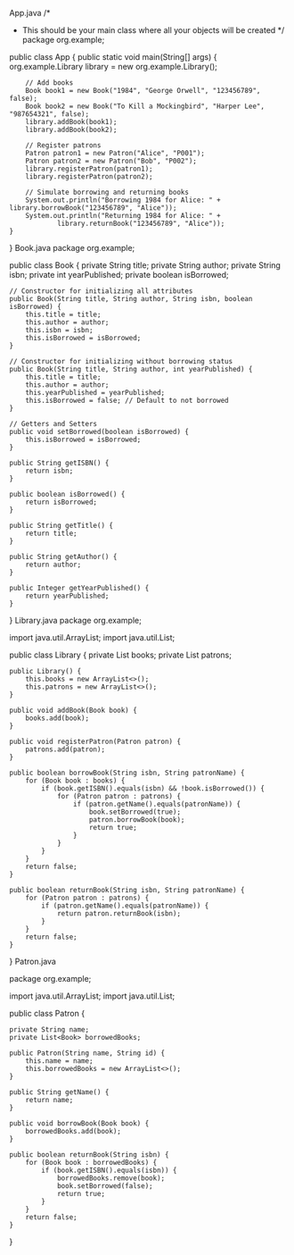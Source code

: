 App.java
/*
 * This should be your main class where all your objects will be created
 */
package org.example;

public class App {
    public static void main(String[] args) {
        org.example.Library library = new org.example.Library();

        // Add books
        Book book1 = new Book("1984", "George Orwell", "123456789", false);
        Book book2 = new Book("To Kill a Mockingbird", "Harper Lee", "987654321", false);
        library.addBook(book1);
        library.addBook(book2);

        // Register patrons
        Patron patron1 = new Patron("Alice", "P001");
        Patron patron2 = new Patron("Bob", "P002");
        library.registerPatron(patron1);
        library.registerPatron(patron2);

        // Simulate borrowing and returning books
        System.out.println("Borrowing 1984 for Alice: " + library.borrowBook("123456789", "Alice"));
        System.out.println("Returning 1984 for Alice: " +
                library.returnBook("123456789", "Alice"));
    }
}
Book.java
package org.example;

public class Book {
    private String title;
    private String author;
    private String isbn;
    private int yearPublished;
    private boolean isBorrowed;

    // Constructor for initializing all attributes
    public Book(String title, String author, String isbn, boolean isBorrowed) {
        this.title = title;
        this.author = author;
        this.isbn = isbn;
        this.isBorrowed = isBorrowed;
    }

    // Constructor for initializing without borrowing status
    public Book(String title, String author, int yearPublished) {
        this.title = title;
        this.author = author;
        this.yearPublished = yearPublished;
        this.isBorrowed = false; // Default to not borrowed
    }

    // Getters and Setters
    public void setBorrowed(boolean isBorrowed) {
        this.isBorrowed = isBorrowed;
    }

    public String getISBN() {
        return isbn;
    }

    public boolean isBorrowed() {
        return isBorrowed;
    }

    public String getTitle() {
        return title;
    }

    public String getAuthor() {
        return author;
    }

    public Integer getYearPublished() {
        return yearPublished;
    }
}
Library.java
package org.example;

import java.util.ArrayList;
import java.util.List;

public class Library {
    private List<Book> books;
    private List<Patron> patrons;

    public Library() {
        this.books = new ArrayList<>();
        this.patrons = new ArrayList<>();
    }

    public void addBook(Book book) {
        books.add(book);
    }

    public void registerPatron(Patron patron) {
        patrons.add(patron);
    }

    public boolean borrowBook(String isbn, String patronName) {
        for (Book book : books) {
            if (book.getISBN().equals(isbn) && !book.isBorrowed()) {
                for (Patron patron : patrons) {
                    if (patron.getName().equals(patronName)) {
                        book.setBorrowed(true);
                        patron.borrowBook(book);
                        return true;
                    }
                }
            }
        }
        return false;
    }

    public boolean returnBook(String isbn, String patronName) {
        for (Patron patron : patrons) {
            if (patron.getName().equals(patronName)) {
                return patron.returnBook(isbn);
            }
        }
        return false;
    }
}
Patron.java

package org.example;

import java.util.ArrayList;
import java.util.List;

public class Patron {

    private String name;
    private List<Book> borrowedBooks;

    public Patron(String name, String id) {
        this.name = name;
        this.borrowedBooks = new ArrayList<>();
    }

    public String getName() {
        return name;
    }

    public void borrowBook(Book book) {
        borrowedBooks.add(book);
    }

    public boolean returnBook(String isbn) {
        for (Book book : borrowedBooks) {
            if (book.getISBN().equals(isbn)) {
                borrowedBooks.remove(book);
                book.setBorrowed(false);
                return true;
            }
        }
        return false;
    }
}
